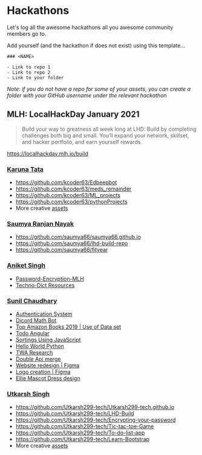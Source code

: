 # Hackathons

Let's log all the awesome hackathons all you awesome community members go to.

Add yourself (and the hackathon if does not exist) using this template...

```
### <NAME>

- Link to repo 1
- Link to repo 2
- Link to your folder
```

*Note: if you do not have a repo for some of your assets, you can create a folder with your GitHub username under the relevant hackathon*

## MLH: LocalHackDay January 2021

> Build your way to greatness all week long at LHD: Build by completing challenges both big and small. You’ll expand your network, skillset, and hacker portfolio, and earn yourself rewards.

https://localhackday.mlh.io/build

### [Karuna Tata](https://github.com/kcoder63)

- https://github.com/kcoder63/Edbeepbot
- https://github.com/kcoder63/meds_remainder
- https://github.com/kcoder63/ML_projects
- https://github.com/kcoder63/pythonProjects
- More creative [assets](2021/01/localhackday/kcoder63)


### [Saumya Ranjan Nayak](https://github.com/saumya66)

- https://github.com/saumya66/saumya66.github.io
- https://github.com/saumya66/lhd-build-repo
- https://github.com/saumya66/fityear

### [Aniket Singh](https://github.com/aniketsingh98571)

- [Password-Encryption-MLH](https://github.com/aniketsingh98571/Password-Encryption-MLH)
- [Techno-Dict Resources](https://github.com/aniketsingh98571/Techno-Dict-Resources)

### [Sunil Chaudhary](https://github.com/SuNiL-Chau)

- [Authentication System](https://github.com/SuNiL-Chau/Authentication-System)
- [Dicord Math Bot](https://github.com/SuNiL-Chau/Discord-Math-bot)
- [Top Amazon Books 2019 | Use of Data set](https://github.com/SuNiL-Chau/Top-Amazon-Books-2019)
- [Todo Angular](https://github.com/SuNiL-Chau/Angular-Todo)
- [Sortings Using JavaScript](https://github.com/SuNiL-Chau/Sorting-In-Js)
- [Hello World Python](https://github.com/SuNiL-Chau/LHD-Build-Hellow-World-Challenge)
- [TWA Research](https://github.com/SuNiL-Chau/TWA)
- [Double Api merge](https://github.com/SuNiL-Chau/LHD-Build)
- [Website redesign | Figma](https://www.figma.com/file/99jwzvZtXsgxRRB5CqvosM/Re-design?node-id=0%3A1)
- [Logo creation | Figma](https://www.figma.com/file/LtH8wxVYHjhkS7vC9icBR2/MDN-Logo)
- [Ellie Mascot Dress design](https://www.figma.com/file/zzioizhy09t22DEq1erHHx/Ellie-Mascot)

### [Utkarsh Singh](https://github.com/Utkarsh299-tech)

- https://github.com/Utkarsh299-tech/Utkarsh299-tech.github.io
- https://github.com/Utkarsh299-tech/LHD-Build
- https://github.com/Utkarsh299-tech/Encrypting-your-password
- https://github.com/Utkarsh299-tech/Tic-tac-toe-Game
- https://github.com/Utkarsh299-tech/To-do-list-app
- https://github.com/Utkarsh299-tech/Learn-Bootstrap
- More creative [assets](https://github.com/Utkarsh299-tech/Hackathons/tree/main/2021/01/localhackday/Utkarsh299-tech)
